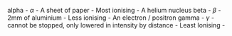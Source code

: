 alpha - $\alpha$ - A sheet of paper - Most ionising - A helium nucleus
beta - $\beta$ - 2mm of aluminium - Less ionising - An electron / positron
gamma - $\gamma$ - cannot be stopped, only lowered in intensity by distance - Least Ionising - 